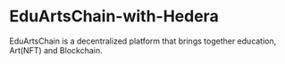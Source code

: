 # EduArtsChain-with-Hedera
EduArtsChain is a decentralized platform that brings together education, Art(NFT) and Blockchain.
